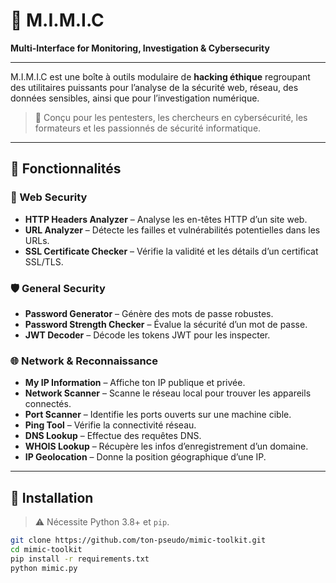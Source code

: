 # 🧰 M.I.M.I.C  
**Multi-Interface for Monitoring, Investigation & Cybersecurity**

---

M.I.M.I.C est une boîte à outils modulaire de **hacking éthique** regroupant des utilitaires puissants pour l’analyse de la sécurité web, réseau, des données sensibles, ainsi que pour l’investigation numérique.

> 🎯 Conçu pour les pentesters, les chercheurs en cybersécurité, les formateurs et les passionnés de sécurité informatique.

---

## 🧠 Fonctionnalités

### 🔐 Web Security
- **HTTP Headers Analyzer** – Analyse les en-têtes HTTP d’un site web.
- **URL Analyzer** – Détecte les failles et vulnérabilités potentielles dans les URLs.
- **SSL Certificate Checker** – Vérifie la validité et les détails d’un certificat SSL/TLS.

### 🛡️ General Security
- **Password Generator** – Génère des mots de passe robustes.
- **Password Strength Checker** – Évalue la sécurité d’un mot de passe.
- **JWT Decoder** – Décode les tokens JWT pour les inspecter.

### 🌐 Network & Reconnaissance
- **My IP Information** – Affiche ton IP publique et privée.
- **Network Scanner** – Scanne le réseau local pour trouver les appareils connectés.
- **Port Scanner** – Identifie les ports ouverts sur une machine cible.
- **Ping Tool** – Vérifie la connectivité réseau.
- **DNS Lookup** – Effectue des requêtes DNS.
- **WHOIS Lookup** – Récupère les infos d’enregistrement d’un domaine.
- **IP Geolocation** – Donne la position géographique d’une IP.

---

## 🚀 Installation

> ⚠️ Nécessite Python 3.8+ et `pip`.

```bash
git clone https://github.com/ton-pseudo/mimic-toolkit.git
cd mimic-toolkit
pip install -r requirements.txt
python mimic.py
